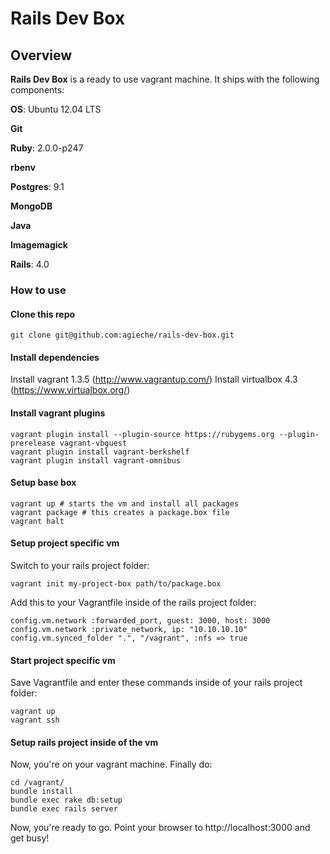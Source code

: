 # Rails Dev Box

## Overview

**Rails Dev Box** is a ready to use vagrant machine. It ships with the following components:

**OS**: Ubuntu 12.04 LTS

**Git**

**Ruby**: 2.0.0-p247

**rbenv**

**Postgres**: 9.1

**MongoDB**

**Java**

**Imagemagick**

**Rails**: 4.0


### How to use

#### Clone this repo

    git clone git@github.com:agieche/rails-dev-box.git

#### Install dependencies

Install vagrant 1.3.5 (http://www.vagrantup.com/)
Install virtualbox 4.3 (https://www.virtualbox.org/)

#### Install vagrant plugins

    vagrant plugin install --plugin-source https://rubygems.org --plugin-prerelease vagrant-vbguest
    vagrant plugin install vagrant-berkshelf
    vagrant plugin install vagrant-omnibus

#### Setup base box

    vagrant up # starts the vm and install all packages
    vagrant package # this creates a package.box file
    vagrant halt

#### Setup project specific vm

Switch to your rails project folder:

    vagrant init my-project-box path/to/package.box

Add this to your Vagrantfile inside of the rails project folder:

    config.vm.network :forwarded_port, guest: 3000, host: 3000
    config.vm.network :private_network, ip: "10.10.10.10"
    config.vm.synced_folder ".", "/vagrant", :nfs => true

#### Start project specific vm

Save Vagrantfile and enter these commands inside of your rails project folder:

    vagrant up
    vagrant ssh

#### Setup rails project inside of the vm

Now, you're on your vagrant machine. Finally do:

    cd /vagrant/
    bundle install
    bundle exec rake db:setup
    bundle exec rails server

Now, you're ready to go. Point your browser to http://localhost:3000 and get busy!



